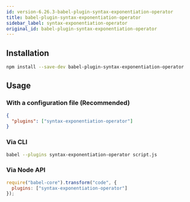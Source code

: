 ```yaml
---
id: version-6.26.3-babel-plugin-syntax-exponentiation-operator
title: babel-plugin-syntax-exponentiation-operator
sidebar_label: syntax-exponentiation-operator
original_id: babel-plugin-syntax-exponentiation-operator
---
```


## Installation

```sh
npm install --save-dev babel-plugin-syntax-exponentiation-operator
```

## Usage

### With a configuration file (Recommended)

```json
{
  "plugins": ["syntax-exponentiation-operator"]
}
```

### Via CLI

```sh
babel --plugins syntax-exponentiation-operator script.js
```

### Via Node API

```javascript
require("babel-core").transform("code", {
  plugins: ["syntax-exponentiation-operator"]
});
```

